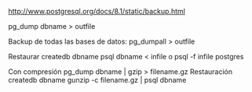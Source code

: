 http://www.postgresql.org/docs/8.1/static/backup.html

pg_dump dbname > outfile

Backup de todas las bases de datos:
pg_dumpall > outfile

Restaurar
createdb dbname
psql dbname < infile
 o
psql -f infile postgres


Con compresión
  pg_dump dbname | gzip > filename.gz
Restauración
  createdb dbname
  gunzip -c filename.gz | psql dbname
